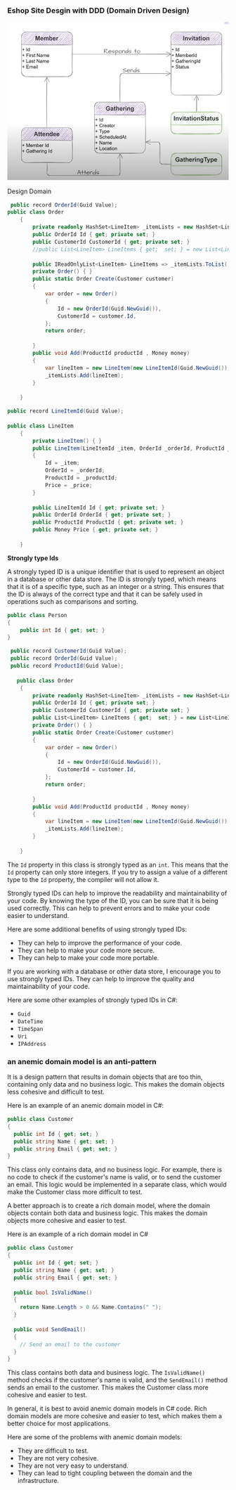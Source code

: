 ### **Eshop Site Desgin with  DDD (Domain Driven Design)**

![1689412213140](image/readme/1689412213140.png)

Design Domain

```csharp
 public record OrderId(Guid Value);
public class Order
    {
        private readonly HashSet<LineItem> _itemLists = new HashSet<LineItem>();
        public OrderId Id { get; private set; }
        public CustomerId CustomerId { get; private set; }
        //public List<LineItem> LineItems { get;  set; } = new List<LineItem>();

        public IReadOnlyList<LineItem> LineItems => _itemLists.ToList();
        private Order() { }
        public static Order Create(Customer customer)
        {
            var order = new Order()
            {
                Id = new OrderId(Guid.NewGuid()),
                CustomerId = customer.Id,
            };
            return order;

        }
        public void Add(ProductId productId , Money money)
        {
            var lineItem = new LineItem(new LineItemId(Guid.NewGuid()), Id ,productId,money);
            _itemLists.Add(lineItem);
        }

    }
```

```csharp
public record LineItemId(Guid Value);

public class LineItem
    {
        private LineItem() { }
        public LineItem(LineItemId _item, OrderId _orderId, ProductId _productId, Money _price)
        {
            Id = _item;
            OrderId = _orderId;
            ProductId = _productId;
            Price = _price;
        }

        public LineItemId Id { get; private set; }
        public OrderId OrderId { get; private set; }
        public ProductId ProductId { get; private set; }
        public Money Price { get; private set; }

    }
```

**Strongly type Ids**

A strongly typed ID is a unique identifier that is used to represent an object in a database or other data store. The ID is strongly typed, which means that it is of a specific type, such as an integer or a string. This ensures that the ID is always of the correct type and that it can be safely used in operations such as comparisons and sorting.

```csharp
public class Person
{
    public int Id { get; set; }
}
```

```csharp
 public record CustomerId(Guid Value);
 public record OrderId(Guid Value);
 public record ProductId(Guid Value);

   public class Order
    {
        private readonly HashSet<LineItem> _itemLists = new HashSet<LineItem>();
        public OrderId Id { get; private set; }
        public CustomerId CustomerId { get; private set; }
        public List<LineItem> LineItems { get;  set; } = new List<LineItem>();
        private Order() { }
        public static Order Create(Customer customer)
        {
            var order = new Order()
            {
                Id = new OrderId(Guid.NewGuid()),
                CustomerId = customer.Id,
            };
            return order;

        }
        public void Add(ProductId productId , Money money)
        {
            var lineItem = new LineItem(new LineItemId(Guid.NewGuid()), Id ,productId,money);
            _itemLists.Add(lineItem);
        }

    }

```

The `Id` property in this class is strongly typed as an `int`. This means that the `Id` property can only store integers. If you try to assign a value of a different type to the `Id` property, the compiler will not allow it.

Strongly typed IDs can help to improve the readability and maintainability of your code. By knowing the type of the ID, you can be sure that it is being used correctly. This can help to prevent errors and to make your code easier to understand.

Here are some additional benefits of using strongly typed IDs:

* They can help to improve the performance of your code.
* They can help to make your code more secure.
* They can help to make your code more portable.

If you are working with a database or other data store, I encourage you to use strongly typed IDs. They can help to improve the quality and maintainability of your code.

Here are some other examples of strongly typed IDs in C#:

* `Guid`
* `DateTime`
* `TimeSpan`
* `Uri`
* `IPAddress`

### **an anemic domain model is an anti-pattern**

 It is a design pattern that results in domain objects that are too thin, containing only data and no business logic. This makes the domain objects less cohesive and difficult to test.

Here is an example of an anemic domain model in C#:

```csharp
public class Customer
{
  public int Id { get; set; }
  public string Name { get; set; }
  public string Email { get; set; }
}
```

This class only contains data, and no business logic. For example, there is no code to check if the customer's name is valid, or to send the customer an email. This logic would be implemented in a separate class, which would make the Customer class more difficult to test.

A better approach is to create a rich domain model, where the domain objects contain both data and business logic. This makes the domain objects more cohesive and easier to test.

Here is an example of a rich domain model in C#

```csharp
public class Customer
{
  public int Id { get; set; }
  public string Name { get; set; }
  public string Email { get; set; }

  public bool IsValidName()
  {
    return Name.Length > 0 && Name.Contains(" ");
  }

  public void SendEmail()
  {
    // Send an email to the customer
  }
}
```

This class contains both data and business logic. The `IsValidName()` method checks if the customer's name is valid, and the `SendEmail()` method sends an email to the customer. This makes the Customer class more cohesive and easier to test.

In general, it is best to avoid anemic domain models in C# code. Rich domain models are more cohesive and easier to test, which makes them a better choice for most applications.

Here are some of the problems with anemic domain models:

* They are difficult to test.
* They are not very cohesive.
* They are not very easy to understand.
* They can lead to tight coupling between the domain and the infrastructure.

